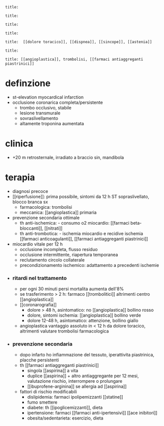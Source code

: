```ad-definizione
title:
```
```ad-epidemiologia
title: 
```
```ad-eziologia
title:
```
```ad-fisiopatologia
title:
```
```ad-clinica
title:  [[dolore toracico]], [[dispnea]], [[sincope]], [[astenia]]
```
```ad-diagnosi
title:
```
```ad-terapia
title: [[angioplastica]], trombolisi, [[farmaci antiaggreganti piastrinici]]
```
# definzione
- st-elevation myocardical infarction
- occlusione coronarica completa/persistente
	- trombo occlusivo, stabile
	- lesione transmurale
	- sovraslivellamento
	- altamente troponina aumentata

# clinica
 - +20 m retrosternale, irradiato a braccio sin, mandibola

# terapia
- diagnosi precoce
- [[riperfusione]]: prima possibile, sintomi da 12 h ST sopraslivellato, blocco branca sx
	- farmacologica: trombolisi
	- meccanica: [[angioplastica]] primaria
- prevenzione secondaria ottimale
	- th anti-ischemica: - consumo o2 miocardio: [[farmaci beta-bloccanti]], [[nitrati]]
	- th anti-trombotica: - ischemia miocardio e recidive ischemia [[farmaci anticoagulanti]], [[farmaci antiaggreganti piastrinici]]
- miocardio vitale per 12 h
	- occlusione incompleta, flusso residuo
	- occlusione intermittente, riapertura temporanea
	- reclutamento circolo collaterale
	- precondizionamento ischemico: adattamento a precedenti ischemie
- ### ritardi nel trattamento
	- per ogni 30 minuti persi mortalita aumenta dell'8%
	- se trasferimento > 2 h: farmaco [[trombolitici]] altrimenti centro [[angioplastica]]
	- [[coronarografia]]
		- dolore > 48 h, asintomatico: no [[angioplastica]] bollino rosso
		- dolore, sintomi ischemia: [[angioplastica]] bollino verde
		- dolore 12-48 h, asintomatico: attenzione, bollino giallo
	- angioplastica vantaggio assoluto in < 12 h da dolore toracico, altrimenti valutare trombolisi farmacologica
- ### prevenzione secondaria
	- dopo infarto ho infiammazione del tessuto, iperattivita piastrinica, placche persistenti
	- th [[farmaci antiaggreganti piastrinici]]
		- singola [[aspirina]] a vita
		- duplice [[aspirina]] + altro antiaggregante per 12 mesi, valutazione rischio, interrompere o prolungare
		- [[ibuprofene-arginina]] se allergia ad [[aspirina]]
	- fattori di rischio modificabili
		- dislipidemia: farmaci ipolipemizzanti [[statine]]
		- fumo smettere
		- diabete: th [[ipoglicemizzanti]], dieta
		- ipertensione: farmaci [[farmaci anti-ipertensivi]] [[ace inibitori]]
		- obesita/sedentarieta: esercizio, dieta